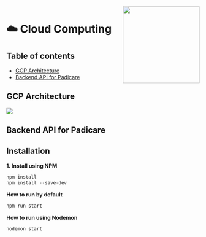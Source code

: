<img src="https://github.com/YusufAgungPurwadi/MLGCP-Api/blob/main/Google-Cloud-Platform.jpg" align="right" height=200>

# :cloud: Cloud Computing

## Table of contents
- [GCP Architecture](#GCP_Architecture)
- [Backend API for Padicare](#Backend_API_for_Padicare)
  
## GCP Architecture
<img src= "https://github.com/PadiCare/main-backend-api/blob/main/GCP%20Architecture/GCP%20Architecture.jpg" align="center">

## Backend API for Padicare
## Installation
**1. Install using NPM**
```javascript
npm install
npm install --save-dev
```

**How to run by default**
```javascript
npm run start
```
**How to run using Nodemon**
```javascript
nodemon start


